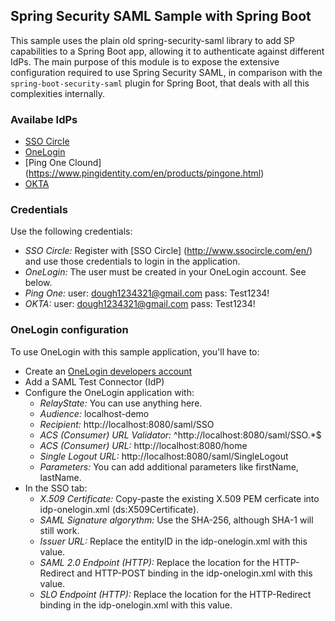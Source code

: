 ## Spring Security SAML Sample with Spring Boot ##
This sample uses the plain old spring-security-saml library to add SP capabilities to a Spring Boot app, allowing it to authenticate against different IdPs.
The main purpose of this module is to expose the extensive configuration required to use Spring Security SAML, in comparison with the `spring-boot-security-saml` plugin for Spring Boot, that deals with all this complexities internally.

### Availabe IdPs ####

- [SSO Circle](http://www.ssocircle.com/en/)
- [OneLogin](https://www.onelogin.com/)
- [Ping One Clound] (https://www.pingidentity.com/en/products/pingone.html)
- [OKTA](https://www.okta.com)

### Credentials ###

Use the following credentials:

- *SSO Circle:* Register with [SSO Circle] (http://www.ssocircle.com/en/) and use those credentials to login in the application.
- *OneLogin:* The user must be created in your OneLogin account. See below.  
- *Ping One:* user: dough1234321@gmail.com pass: Test1234!
- *OKTA:* user: dough1234321@gmail.com pass: Test1234!

### OneLogin configuration ###

To use OneLogin with this sample application, you'll have to:
- Create an [OneLogin developers account](https://www.onelogin.com/developer-signup)
- Add a SAML Test Connector (IdP)
- Configure the OneLogin application with:
  - *RelayState:* You can use anything here.
  - *Audience:* localhost-demo
  - *Recipient:* http://localhost:8080/saml/SSO
  - *ACS (Consumer) URL Validator:* ^http://localhost:8080/saml/SSO.*$
  - *ACS (Consumer) URL:* http://localhost:8080/home
  - *Single Logout URL:* http://localhost:8080/saml/SingleLogout
  - *Parameters:* You can add additional parameters like firstName, lastName.
- In the SSO tab:
  - *X.509 Certificate:* Copy-paste the existing X.509 PEM cerficate into idp-onelogin.xml (ds:X509Certificate).
  - *SAML Signature algorythm:* Use the SHA-256, although SHA-1 will still work.
  - *Issuer URL:* Replace the entityID in the idp-onelogin.xml with this value.
  - *SAML 2.0 Endpoint (HTTP):* Replace the location for the HTTP-Redirect and HTTP-POST binding in the idp-onelogin.xml with this value.
  - *SLO Endpoint (HTTP):* Replace the location for the HTTP-Redirect binding in the idp-onelogin.xml with this value.
